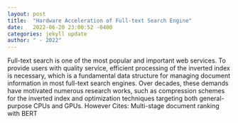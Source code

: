 ```yaml
---
layout: post
title:  "Hardware Acceleration of Full-text Search Engine"
date:   2022-06-20 23:00:52 -0400
categories: jekyll update
author: " - 2022"
---
```

Full-text search is one of the most popular and important web services. To provide users with quality service, efficient processing of the inverted index is necessary, which is a fundamental data structure for managing document information in most full-text search engines. Over decades, these demands have motivated numerous research works, such as compression schemes for the inverted index and optimization techniques targeting both general-purpose CPUs and GPUs. However  Cites: Multi-stage document ranking with BERT